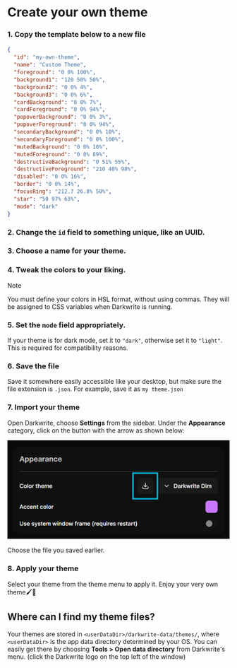 # Create your own theme

### 1. Copy the template below to a new file

```json
{
  "id": "my-own-theme",
  "name": "Custom Theme",
  "foreground": "0 0% 100%",
  "background1": "120 50% 50%",
  "background2": "0 0% 4%",
  "background3": "0 0% 6%",
  "cardBackground": "0 0% 7%",
  "cardForeground": "0 0% 94%",
  "popoverBackground": "0 0% 3%",
  "popoverForeground": "0 0% 94%",
  "secondaryBackground": "0 0% 10%",
  "secondaryForeground": "0 0% 100%",
  "mutedBackground": "0 0% 10%",
  "mutedForeground": "0 0% 89%",
  "destructiveBackground": "0 51% 55%",
  "destructiveForeground": "210 40% 98%",
  "disabled": "0 0% 16%",
  "border": "0 0% 14%",
  "focusRing": "212.7 26.8% 50%",
  "star": "50 97% 63%",
  "mode": "dark"
}
```

### 2. Change the `id` field to something unique, like an UUID.

### 3. Choose a name for your theme.

### 4. Tweak the colors to your liking.

> [!NOTE]
> You must define your colors in HSL format, without using commas. They will be assigned to CSS variables when Darkwrite is running.

### 5. Set the `mode` field appropriately.

If your theme is for dark mode, set it to `"dark"`, otherwise set it to `"light"`. This is required for compatibility reasons.

### 6. Save the file

Save it somewhere easily accessible like your desktop, but make sure the file extension is `.json`. For example, save it as `my theme.json`

### 7. Import your theme

Open Darkwrite, choose **Settings** from the sidebar. Under the **Appearance** category, click on the button with the arrow as shown below:

![](assets/import-theme.png)

Choose the file you saved earlier.

### 8. Apply your theme

Select your theme from the theme menu to apply it. Enjoy your very own theme🖌️🎨

## Where can I find my theme files?

Your themes are stored in `<userDataDir>/darkwrite-data/themes/`, where `<userDataDir>` is the app data directory determined by your OS. You can easily get there by choosing **Tools > Open data directory** from Darkwrite's menu. (click the Darkwrite logo on the top left of the window)
